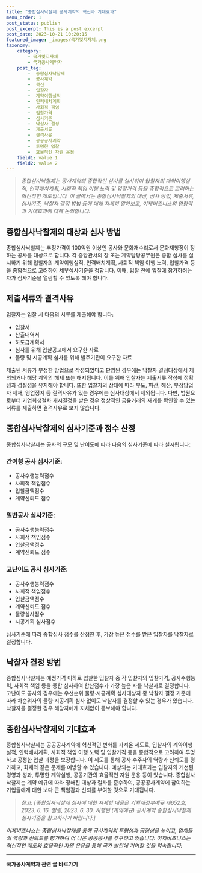 ```yaml
---
title: "종합심사낙찰제 공사계약의 혁신과 기대효과"
menu_order: 1
post_status: publish
post_excerpt: This is a post excerpt
post_date: 2023-10-21 10:20:15
featured_image: _images/국가및지자체.png
taxonomy:
    category:
        - 국가및지자체
        - 국가공사계약자
    post_tag:
        -  종합심사낙찰제
        -  공사계약
        -  혁신
        -  입찰자
        -  계약이행실적
        -  인력배치계획
        -  사회적 책임
        -  입찰가격
        -  심사기준
        -  낙찰자 결정
        -  제출서류
        -  결격사유
        -  공공공사계약
        -  투명한 입찰
        -  효율적인 자원 운용
    field1: value 1
    field2: value 2
---
```




> *종합심사낙찰제는 공사계약의 종합적인 심사를 실시하여 입찰자의 계약이행실적, 인력배치계획, 사회적 책임 이행 노력 및 입찰가격 등을 종합적으로 고려하는 혁신적인 제도입니다. 이 글에서는 종합심사낙찰제의 대상, 심사 방법, 제출서류, 심사기준, 낙찰자 결정 방법 등에 대해 자세히 알아보고, 이제비즈니스의 영향력과 기대효과에 대해 논의합니다.*

## 종합심사낙찰제의 대상과 심사 방법

종합심사낙찰제는 추정가격이 100억원 이상인 공사와 문화재수리로서 문화재청장이 정하는 공사를 대상으로 합니다. 각 중앙관서의 장 또는 계약담당공무원은 종합 심사를 실시하기 위해 입찰자의 계약이행실적, 인력배치계획, 사회적 책임 이행 노력, 입찰가격 등을 종합적으로 고려하여 세부심사기준을 정합니다. 이때, 입찰 전에 입찰에 참가하려는 자가 심사기준을 열람할 수 있도록 해야 합니다.

## 제출서류와 결격사유

입찰자는 입찰 시 다음의 서류를 제출해야 합니다:

- 입찰서
- 산출내역서
- 하도급계획서
- 심사를 위해 입찰공고에서 요구한 자료
- 물량 및 시공계획 심사를 위해 발주기관이 요구한 자료

제출된 서류가 부정한 방법으로 작성되었다고 판명된 경우에는 낙찰자 결정대상에서 제외되거나 해당 계약의 해제 또는 해지됩니다. 이를 위해 입찰자는 제출서류 작성에 정확성과 성실성을 유지해야 합니다. 또한 입찰자의 상태에 따라 부도, 파산, 해산, 부정당업자 제재, 영업정지 등 결격사유가 있는 경우에는 심사대상에서 제외됩니다. 다만, 법원으로부터 기업회생절차 개시결정을 받은 경우 정상적인 금융거래의 재개를 확인할 수 있는 서류를 제출하면 결격사유로 보지 않습니다.

## 종합심사낙찰제의 심사기준과 점수 산정

종합심사낙찰제는 공사의 규모 및 난이도에 따라 다음의 심사기준에 따라 실시됩니다:

### 간이형 공사 심사기준:

- 공사수행능력점수
- 사회적 책임점수
- 입찰금액점수
- 계약신뢰도 점수

### 일반공사 심사기준:

- 공사수행능력점수
- 사회적 책임점수
- 입찰금액점수
- 계약신뢰도 점수

### 고난이도 공사 심사기준:

- 공사수행능력점수
- 사회적 책임점수
- 입찰금액점수
- 계약신뢰도 점수
- 물량심사점수
- 시공계획 심사점수

심사기준에 따라 종합심사 점수를 산정한 후, 가장 높은 점수를 받은 입찰자를 낙찰자로 결정합니다.

## 낙찰자 결정 방법

종합심사낙찰제는 예정가격 이하로 입찰한 입찰자 중 각 입찰자의 입찰가격, 공사수행능력, 사회적 책임 등을 종합 심사하여 합산점수가 가장 높은 자를 낙찰자로 결정합니다. 고난이도 공사의 경우에는 우선순위 물량·시공계획 심사대상자 중 낙찰자 결정 기준에 따라 차순위자의 물량·시공계획 심사 없이도 낙찰자를 결정할 수 있는 경우가 있습니다. 낙찰자를 결정한 경우 해당자에게 지체없이 통보해야 합니다.

## 종합심사낙찰제의 기대효과

종합심사낙찰제는 공공공사계약에 혁신적인 변화를 가져온 제도로, 입찰자의 계약이행실적, 인력배치계획, 사회적 책임 이행 노력 및 입찰가격 등을 종합적으로 고려하여 투명하고 공정한 입찰 과정을 보장합니다. 이 제도를 통해 공사 수주자의 역량과 신뢰도를 평가하고, 화재와 같은 문제를 예방할 수 있습니다. 예상되는 기대효과는 입찰자의 개선된 경영과 성과, 투명한 계약실행, 공공기관의 효율적인 자원 운용 등이 있습니다. 종합심사낙찰제는 계약 예규에 따라 정해진 대상과 절차를 준수하여, 공공공사계약에 참여하는 기업들에게 대한 보다 큰 책임감과 신뢰를 부여할 것으로 기대됩니다.

> *참고: [종합심사낙찰제 심사에 대한 자세한 내용은 기획재정부예규 제652호, 2023. 6. 16. 발령, 2023. 6. 30. 시행된 (계약예규) 공사계약 종합심사낙찰제 심사기준을 참고하시기 바랍니다.]*


*이제비즈니스는 종합심사낙찰제를 통해 공사계약의 투명성과 공정성을 높이고, 업체들의 역량과 신뢰도를 평가하여 더 나은 공공공사를 추구하고 있습니다. 이제비즈니스는 혁신적인 제도와 효율적인 자원 운용을 통해 국가 발전에 기여할 것을 약속합니다.*


<!-- wp:separator -->
<hr class="wp-block-separator has-alpha-channel-opacity"/>
<!-- /wp:separator -->

<!-- wp:group {"backgroundColor":"base","layout":{"type":"constrained"}} -->
<div class="wp-block-group has-base-background-color has-background"><!-- wp:paragraph {"align":"center","fontSize":"large"} -->
<p class="has-text-align-center has-large-font-size"><strong>국가공사계약자 관련 글 바로가기</strong></p>
<!-- /wp:paragraph -->


<!-- wp:latest-posts
{"categories":[{"id":6878,"count":19,"description":"","link":"https://uknowlaw.com/category/%ea%b5%ad%ea%b0%80%ea%b3%b5%ec%82%ac%ea%b3%84%ec%95%bd%ec%9e%90/","name":"국가공사계약자","slug":"국가공사계약자","taxonomy":"category","parent":0,"meta":[],"_links":{"self":[{"href":"https://uknowlaw.com/wp-json/wp/v2/categories/6878"}],"collection":[{"href":"https://uknowlaw.com/wp-json/wp/v2/categories"}],"about":[{"href":"https://uknowlaw.com/wp-json/wp/v2/taxonomies/category"}],"wp:post_type":[{"href":"https://uknowlaw.com/wp-json/wp/v2/posts?categories=6878"}],"curies":[{"name":"wp","href":"https://api.w.org/{rel}","templated":true}]}}],"postsToShow":100,"excerptLength":28,"postLayout":"grid","columns":2,"featuredImageAlign":"left","featuredImageSizeSlug":"large","fontSize":"medium"} /--></div>
<!-- /wp:group -->